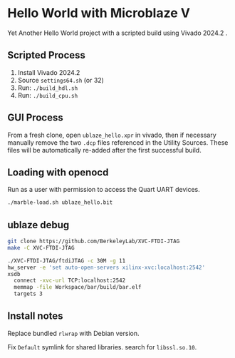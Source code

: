 # Hello World with Microblaze V

Yet Another Hello World project with a scripted build using Vivado 2024.2 .

## Scripted Process

1. Install Vivado 2024.2
1. Source `settings64.sh` (or 32)
1. Run: `./build_hdl.sh`
1. Run: `./build_cpu.sh`

## GUI Process

From a fresh clone, open `ublaze_hello.xpr` in vivado,
then if necessary manually remove the two `.dcp` files
referenced in the Utility Sources.
These files will be automatically re-added after the
first successful build.

## Loading with openocd

Run as a user with permission to access the Quart UART devices.

```sh
./marble-load.sh ublaze_hello.bit
```

## ublaze debug

```sh
git clone https://github.com/BerkeleyLab/XVC-FTDI-JTAG
make -C XVC-FTDI-JTAG
```

```sh
./XVC-FTDI-JTAG/ftdiJTAG -c 30M -g 11
hw_server -e 'set auto-open-servers xilinx-xvc:localhost:2542'
xsdb
  connect -xvc-url TCP:localhost:2542
  memmap -file Workspace/bar/build/bar.elf
  targets 3
```


## Install notes

Replace bundled `rlwrap` with Debian version.

Fix `Default` symlink for shared libraries.  search for `libssl.so.10`.
